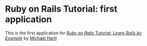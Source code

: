 # Ruby on Rails Tutorial: first application

This is the first application for
[*Ruby on Rails Tutorial: Learn Rails by Example*](http://railstutorial.org/) by [Michael Hartl](http://michaelhartl.com)